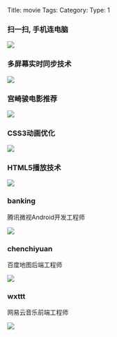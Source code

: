Title: movie
Tags: 
Category: 
Type: 1


<section data-markdown>
    <script type="text/template">
        ## Whats TV项目介绍
    </script>
</section>

<section>
    <section data-markdown>
        <script type="text/template">
            ### 海量电影资源，让你目不暇接

        </script>
    </section>

<section>
    <img src="http://banking.shares.zoneke.com/image/home.png" width="80%">
    <ul class="list-unstyled">
    <li class="fragment" data-fragment-index="1">36914部电影</li>
    <li class="fragment" data-fragment-index="2">44441个播放资源 </li>
    <li class="fragment" data-fragment-index="3">覆盖21家视频播放网站。</li>
    </ul>
</section>
</section>


<section>
<section data-markdown>
    <script type="text/template">
        ### 智能手机操控，摆脱输入困扰
    </script>
</section>
<section>
    <h3>扫一扫, 手机连电脑</h3>
    <img src="http://banking.shares.zoneke.com/image/guide.png" class="fragment" data-fragment-index="1"/>
</section>
<section>
    <h3>多屏幕实时同步技术</h3>
    <img src="http://shares.zoneke.com/list_welcome.png" class="fragment" data-fragment-index="1"/>
</section>
</section>


<section>
<section data-markdown>
    <script type="text/template">
        ### 用户行为分析，智能推荐电影
    </script>
</section>

<section>
    <h3>宫崎骏电影推荐</h3>
    <img src="http://weixin.zoneke.com/media/ues/movie_20131224_105627_87.png" class="fragment" data-fragment-index="1" />
</section>

</section>


<section>
<section data-markdown>
    <script type="text/template">
        ### 最新web技术，带来极致体验
    </script>
</section>

<section>
    <h3>CSS3动画优化</h3>
    <img src="http://banking.shares.zoneke.com/image/list.png" class="fragment" data-fragment-index="1" />

</section>
<section>
    <h3>HTML5播放技术</h3>
    <img src="http://banking.shares.zoneke.com/image/play.png" class="fragment" data-fragment-index="1" />
</section>

</section>

<section>
<section data-markdown>
    <script type="text/template">
        ### 因为专注，所以专业
    </script>
</section>

<section>
    <h3>banking</h3>
    <p class="fragment" data-fragment-index="1">腾讯微视Android开发工程师</p>
    <img src="http://banking.shares.zoneke.com/photo.jpg" class="fragment" data-fragment-index="2"/>
</section>

<section>
    <h3>chenchiyuan</h3>
    <p class="fragment" data-fragment-index="1">百度地图后端工程师</p>
    <img src="http://shares.zoneke.com/shadow.jpg" class="fragment" data-fragment-index="2"/>
</section>

<section>
    <h3>wxttt</h3>
    <p class="fragment" data-fragment-index="1">网易云音乐前端工程师</p>
    <img src="http://shares.zoneke.com/wxttt.jpg" class="fragment" data-fragment-index="2"/>
</section>

</section>